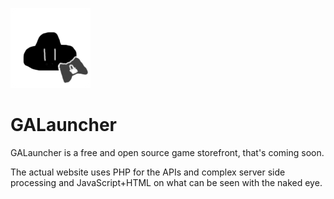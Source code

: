![GALauncher Logo](https://raw.githubusercontent.com/PopularTopplingJelly/GALauncher/main/Logo.png)
# GALauncher
GALauncher is a free and open source game storefront, that's coming soon.

The actual website uses PHP for the APIs and complex server side processing and JavaScript+HTML on what can be seen with the naked eye.
